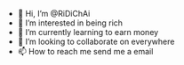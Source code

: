 - 👋 Hi, I’m @RiDiChAi
- 👀 I’m interested in being rich
- 🌱 I’m currently learning to earn money
- 💞️ I’m looking to collaborate on everywhere
- 📫 How to reach me send me a email

<!---
RiDiChAi/RiDiChAi is a ✨ special ✨ repository because its `README.md` (this file) appears on your GitHub profile.
You can click the Preview link to take a look at your changes.
--->
